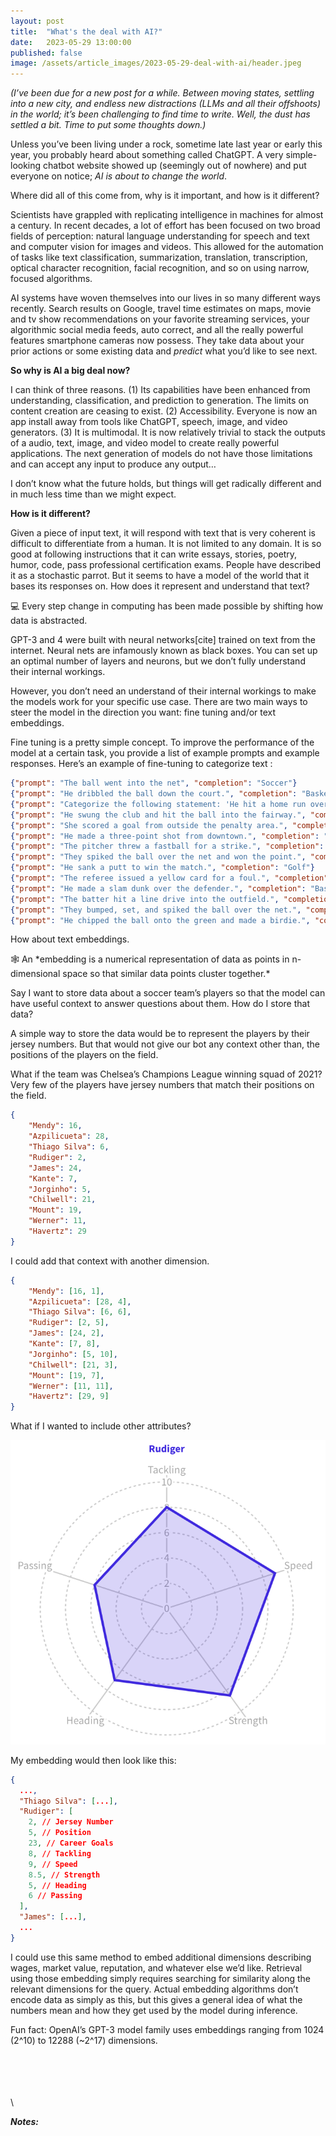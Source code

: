 ```yaml
---
layout: post
title:  "What's the deal with AI?"
date:   2023-05-29 13:00:00
published: false
image: /assets/article_images/2023-05-29-deal-with-ai/header.jpeg
---
```


_(I’ve been due for a new post for a while. Between moving states, settling into a new city, and endless new distractions (LLMs and all their offshoots) in the world; it’s been challenging to find time to write. Well, the dust has settled a bit. Time to put some thoughts down.)_

Unless you’ve been living under a rock, sometime late last year or early this year, you probably heard about something called ChatGPT. A very simple-looking chatbot website showed up (seemingly out of nowhere) and put everyone on notice; *AI is about to change the world*.

Where did all of this come from, why is it important, and how is it different?

Scientists have grappled with replicating intelligence in machines for almost a century. In recent decades, a lot of effort has been focused on two broad fields of perception: natural language understanding for speech and text and computer vision for images and videos. This allowed for the automation of tasks like text classification, summarization, translation, transcription, optical character recognition, facial recognition, and so on using narrow, focused algorithms.

AI systems have woven themselves into our lives in so many different ways recently. Search results on Google, travel time estimates on maps, movie and tv show recommendations on your favorite streaming services, your algorithmic social media feeds, auto correct, and all the really powerful features smartphone cameras now possess. They take data about your prior actions or some existing data and *predict* what you’d like to see next.

**So why is AI a big deal now?**

I can think of three reasons. (1) Its capabilities have been enhanced from understanding, classification, and prediction to generation. The limits on content creation are ceasing to exist. (2) Accessibility. Everyone is now an app install away from tools like ChatGPT, speech, image, and video generators. (3) It is multimodal. It is now relatively trivial to stack the outputs of a audio, text, image, and video model to create really powerful applications. The next generation of models do not have those limitations and can accept any input to produce any output…

I don’t know what the future holds, but things will get radically different and in much less time than we might expect.

**********************************How is it different?**********************************

Given a piece of input text, it will respond with text that is very coherent is difficult to differentiate from a human. It is not limited to any domain. It is so good at following instructions that it can write essays, stories, poetry, humor, code, pass professional certification exams. People have described it as a stochastic parrot. But it seems to have a model of the world that it bases its responses on. How does it represent and understand that text?

<aside>
💻 Every step change in computing has been made possible by shifting how data is abstracted.

</aside>

GPT-3 and 4 were built with neural networks[cite] trained on text from the internet. Neural nets are infamously known as black boxes. You can set up an optimal number of layers and neurons, but we don’t fully understand their internal workings.

However, you don’t need an understand of their internal workings to make the models work for your specific use case. There are two main ways to steer the model in the direction you want: fine tuning and/or text embeddings.

Fine tuning is a pretty simple concept. To improve the performance of the model at a certain task, you provide a list of example prompts and example responses. Here’s an example of fine-tuning to categorize text :

```json
{"prompt": "The ball went into the net", "completion": "Soccer"}
{"prompt": "He dribbled the ball down the court.", "completion": "Basketball"}
{"prompt": "Categorize the following statement: 'He hit a home run over the outfield fence.", "completion": "Baseball"}
{"prompt": "He swung the club and hit the ball into the fairway.", "completion": "Golf"}
{"prompt": "She scored a goal from outside the penalty area.", "completion": "Soccer"}
{"prompt": "He made a three-point shot from downtown.", "completion": "Basketball"}
{"prompt": "The pitcher threw a fastball for a strike.", "completion": "Baseball"}
{"prompt": "They spiked the ball over the net and won the point.", "completion": "Volleyball"}
{"prompt": "He sank a putt to win the match.", "completion": "Golf"}
{"prompt": "The referee issued a yellow card for a foul.", "completion": "Soccer"}
{"prompt": "He made a slam dunk over the defender.", "completion": "Basketball"}
{"prompt": "The batter hit a line drive into the outfield.", "completion": "Baseball"}
{"prompt": "They bumped, set, and spiked the ball over the net.", "completion": "Volleyball"}
{"prompt": "He chipped the ball onto the green and made a birdie.", "completion": "Golf"}
```

How about text embeddings.

<aside>
🕸️ An *embedding is a numerical representation of data as points in n-dimensional space so that similar data points cluster together.*

</aside>

Say I want to store data about a soccer team’s players so that the model can have useful context to answer questions about them. How do I store that data?

A simple way to store the data would be to represent the players by their jersey numbers. But that would not give our bot any context other than, the positions of the players on the field.


What if the team was Chelsea’s Champions League winning squad of 2021? Very few of the players have jersey numbers that match their positions on the field.

```json
{
    "Mendy": 16,
    "Azpilicueta": 28,
    "Thiago Silva": 6,
    "Rudiger": 2,
    "James": 24,
    "Kante": 7,
    "Jorginho": 5,
    "Chilwell": 21,
    "Mount": 19,
    "Werner": 11,
    "Havertz": 29
}
```

I could add that context with another dimension.

```json
{
    "Mendy": [16, 1],
    "Azpilicueta": [28, 4],
    "Thiago Silva": [6, 6],
    "Rudiger": [2, 5],
    "James": [24, 2],
    "Kante": [7, 8],
    "Jorginho": [5, 10],
    "Chilwell": [21, 3],
    "Mount": [19, 7],
    "Werner": [11, 11],
    "Havertz": [29, 9]
}
```

What if I wanted to include other attributes?

![](/assets/article_images/2023-05-29-deal-with-ai/skills.png "Radar plots might look familiar from PES menus back in the day... or if you do any kind of statistical work. Very handy for expressing multi-dimensionality. Need to experiment with it in 3D")

My embedding would then look like this:

```json
{
  ...,
  "Thiago Silva": [...],
  "Rudiger": [
    2, // Jersey Number
    5, // Position
    23, // Career Goals
    8, // Tackling
    9, // Speed
    8.5, // Strength
    5, // Heading
    6 // Passing
  ],
  "James": [...],
  ...
}
```

I could use this same method to embed additional dimensions describing wages, market value, reputation, and whatever else we’d like. Retrieval using those embedding simply requires searching for similarity along the relevant dimensions for the query. Actual embedding algorithms don’t encode data as simply as this, but this gives a general idea of what the numbers mean and how they get used by the model during inference.

Fun fact: OpenAI’s GPT-3 model family uses embeddings ranging from 1024 (2^10) to 12288 (~2^17) dimensions.

\
\
\
\
\

**_Notes:_**

[^1]: Neural Network
[^2]: Large Language Models. Transformer
[^3]: Perception. Natural Language Processing. Computer Vision. Speech Recognition
[^4]: Models. image / text / audio / video
